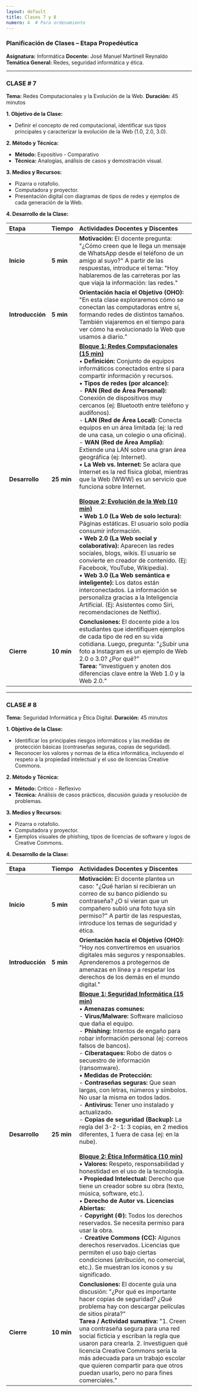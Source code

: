 ```yaml
---
layout: default
title: Clases 7 y 8
numero: 4  # Para ordenamiento
---
```


### **Planificación de Clases – Etapa Propedéutica**
**Asignatura:** Informática
**Docente:** José Manuel Martinell Reynaldo
**Temática General:** Redes, seguridad informática y ética.

---

### **CLASE # 7**

**Tema:** Redes Computacionales y la Evolución de la Web.
**Duración:** 45 minutos

**1. Objetivo de la Clase:**
*   Definir el concepto de red computacional, identificar sus tipos principales y caracterizar la evolución de la Web (1.0, 2.0, 3.0).

**2. Método y Técnica:**
*   **Método:** Expositivo - Comparativo
*   **Técnica:** Analogías, análisis de casos y demostración visual.

**3. Medios y Recursos:**
*   Pizarra o rotafolio.
*   Computadora y proyector.
*   Presentación digital con diagramas de tipos de redes y ejemplos de cada generación de la Web.

**4. Desarrollo de la Clase:**

| **Etapa** | **Tiempo** | **Actividades Docentes y Discentes** |
| :--- | :--- | :--- |
| **Inicio** | **5 min** | **Motivación:** El docente pregunta: "¿Cómo creen que le llega un mensaje de WhatsApp desde el teléfono de un amigo al suyo?" A partir de las respuestas, introduce el tema: "Hoy hablaremos de las carreteras por las que viaja la información: las redes." |
| **Introducción** | **5 min** | **Orientación hacia el Objetivo (OHO):** "En esta clase exploraremos cómo se conectan las computadoras entre sí, formando redes de distintos tamaños. También viajaremos en el tiempo para ver cómo ha evolucionado la Web que usamos a diario." |
| **Desarrollo** | **25 min** | **<u>Bloque 1: Redes Computacionales (15 min)</u>** <br> • **Definición:** Conjunto de equipos informáticos conectados entre sí para compartir información y recursos. <br> • **Tipos de redes (por alcance):** <br>   - **PAN (Red de Área Personal):** Conexión de dispositivos muy cercanos (ej: Bluetooth entre teléfono y audífonos). <br>   - **LAN (Red de Área Local):** Conecta equipos en un área limitada (ej: la red de una casa, un colegio o una oficina). <br>   - **WAN (Red de Área Amplia):** Extiende una LAN sobre una gran área geográfica (ej: Internet). <br> • **La Web vs. Internet:** Se aclara que Internet es la red física global, mientras que la Web (WWW) es un servicio que funciona sobre Internet. <br><br> **<u>Bloque 2: Evolución de la Web (10 min)</u>** <br> • **Web 1.0 (La Web de solo lectura):** Páginas estáticas. El usuario solo podía consumir información. <br> • **Web 2.0 (La Web social y colaborativa):** Aparecen las redes sociales, blogs, wikis. El usuario se convierte en creador de contenido. (Ej: Facebook, YouTube, Wikipedia). <br> • **Web 3.0 (La Web semántica e inteligente):** Los datos están interconectados. La información se personaliza gracias a la Inteligencia Artificial. (Ej: Asistentes como Siri, recomendaciones de Netflix). |
| **Cierre** | **10 min** | **Conclusiones:** El docente pide a los estudiantes que identifiquen ejemplos de cada tipo de red en su vida cotidiana. Luego, pregunta: "¿Subir una foto a Instagram es un ejemplo de Web 2.0 o 3.0? ¿Por qué?" <br> **Tarea:** "Investiguen y anoten dos diferencias clave entre la Web 1.0 y la Web 2.0." |

---

### **CLASE # 8**

**Tema:** Seguridad Informática y Ética Digital.
**Duración:** 45 minutos

**1. Objetivo de la Clase:**
*   Identificar los principales riesgos informáticos y las medidas de protección básicas (contraseñas seguras, copias de seguridad).
*   Reconocer los valores y normas de la ética informática, incluyendo el respeto a la propiedad intelectual y el uso de licencias Creative Commons.

**2. Método y Técnica:**
*   **Método:** Crítico - Reflexivo
*   **Técnica:** Análisis de casos prácticos, discusión guiada y resolución de problemas.

**3. Medios y Recursos:**
*   Pizarra o rotafolio.
*   Computadora y proyector.
*   Ejemplos visuales de phishing, tipos de licencias de software y logos de Creative Commons.

**4. Desarrollo de la Clase:**

| **Etapa** | **Tiempo** | **Actividades Docentes y Discentes** |
| :--- | :--- | :--- |
| **Inicio** | **5 min** | **Motivación:** El docente plantea un caso: "¿Qué harían si recibieran un correo de su banco pidiendo su contraseña? ¿O si vieran que un compañero subió una foto tuya sin permiso?" A partir de las respuestas, introduce los temas de seguridad y ética. |
| **Introducción** | **5 min** | **Orientación hacia el Objetivo (OHO):** "Hoy nos convertiremos en usuarios digitales más seguros y responsables. Aprenderemos a protegernos de amenazas en línea y a respetar los derechos de los demás en el mundo digital." |
| **Desarrollo** | **25 min** | **<u>Bloque 1: Seguridad Informática (15 min)</u>** <br> • **Amenazas comunes:** <br>   - **Virus/Malware:** Software malicioso que daña el equipo. <br>   - **Phishing:** Intentos de engaño para robar información personal (ej: correos falsos de bancos). <br>   - **Ciberataques:** Robo de datos o secuestro de información (ransomware). <br> • **Medidas de Protección:** <br>   - **Contraseñas seguras:** Que sean largas, con letras, números y símbolos. No usar la misma en todos lados. <br>   - **Antivirus:** Tener uno instalado y actualizado. <br>   - **Copias de seguridad (Backup):** La regla del 3-2-1: 3 copias, en 2 medios diferentes, 1 fuera de casa (ej: en la nube). <br><br> **<u>Bloque 2: Ética Informática (10 min)</u>** <br> • **Valores:** Respeto, responsabilidad y honestidad en el uso de la tecnología. <br> • **Propiedad Intelectual:** Derecho que tiene un creador sobre su obra (texto, música, software, etc.). <br> • **Derecho de Autor vs. Licencias Abiertas:** <br>   - **Copyright (©):** Todos los derechos reservados. Se necesita permiso para usar la obra. <br>   - **Creative Commons (CC):** Algunos derechos reservados. Licencias que permiten el uso bajo ciertas condiciones (atribución, no comercial, etc.). Se muestran los iconos y su significado. |
| **Cierre** | **10 min** | **Conclusiones:** El docente guía una discusión: "¿Por qué es importante hacer copias de seguridad? ¿Qué problema hay con descargar películas de sitios pirata?" <br> **Tarea / Actividad sumativa:** "1. Creen una contraseña segura para una red social ficticia y escriban la regla que usaron para crearla. 2. Investiguen qué licencia Creative Commons sería la más adecuada para un trabajo escolar que quieren compartir para que otros puedan usarlo, pero no para fines comerciales." |
